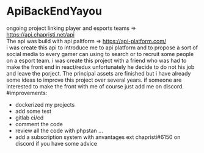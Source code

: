 # ApiBackEndYayou<br/>
ongoing project linking player and esports teams => https://api.chapristi.net/api<br/>
The api was build with api paltform => https://api-platform.com/ <br/>
i was create this api to introduce me to api platform and to propose a sort of social media to every gamer can using to search or to recruit some people on a esport team. i was create this project with a friend who was had to make the front end in react/redux unfortunately he decide to do not his job and leave the porject. The principal assets are finished but i have already some ideas to improve this project over several years.
if someone are interested to make the front with me of course just add me on discord.
#improvements:
- dockerized my projects 
- add some test
- gitlab ci/cd
- comment the code 
- review all the code with phpstan ...
- add a subscription system with anvantages
ext
chapristi#6150 on discord if you have some advice 
